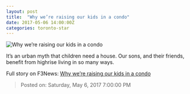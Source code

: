 ```yaml
---
layout: post
title:  "Why we’re raising our kids in a condo"
date: 2017-05-06 14:00:00Z
categories: toronto-star
---
```


![Why we’re raising our kids in a condo](https://www.thestar.com/content/dam/thestar/life/homes/2017/05/06/why-were-raising-our-kids-in-a-condo/main-story-screen.jpg)

It’s an urban myth that children need a house. Our sons, and their friends, benefit from highrise living in so many ways.


Full story on F3News: [Why we’re raising our kids in a condo](http://www.f3nws.com/n/JnBCEC)

> Posted on: Saturday, May 6, 2017 7:00:00 PM
